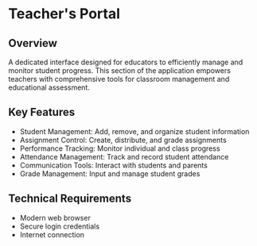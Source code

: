 # Teacher's Portal

## Overview
A dedicated interface designed for educators to efficiently manage and monitor student progress. This section of the application empowers teachers with comprehensive tools for classroom management and educational assessment.

## Key Features
- Student Management: Add, remove, and organize student information
- Assignment Control: Create, distribute, and grade assignments
- Performance Tracking: Monitor individual and class progress
- Attendance Management: Track and record student attendance
- Communication Tools: Interact with students and parents
- Grade Management: Input and manage student grades

## Technical Requirements
- Modern web browser
- Secure login credentials
- Internet connection